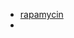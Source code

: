 - [rapamycin](https://gethealthspan.com/protocols/rapamycin?gad_source=1&gclid=CjwKCAiAmZGrBhAnEiwAo9qHid6L-9wDAejQnYXip_RN-QU945aLn_hW0WM1pUVQ3ZkeMXgq1GdT8BoCRdAQAvD_BwE)
- 